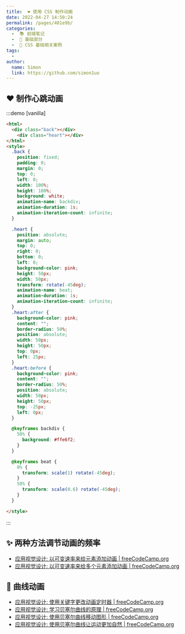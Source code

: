 ```yaml
---
title:  ❤️ 使用 CSS 制作动画
date: 2022-04-27 14:50:24
permalink: /pages/401e9b/
categories:
  -  📚 前端笔记
  -  🚶 基础部分
  -  🧰 CSS 基础相关案例
tags:
  - 
author: 
  name: Simon
  link: https://github.com/simon1uo
---
```

## ❤️ 制作心跳动画



:::demo [vanilla]

```html
<html>
  <div class="back"></div>
	<div class="heart"></div>
</html>
<style>
  .back {
    position: fixed;
    padding: 0;
    margin: 0;
    top: 0;
    left: 0;
    width: 100%;
    height: 100%;
    background: white;
    animation-name: backdiv;
    animation-duration: 1s;
    animation-iteration-count: infinite;
  }

  .heart {
    position: absolute;
    margin: auto;
    top: 0;
    right: 0;
    bottom: 0;
    left: 0;
    background-color: pink;
    height: 50px;
    width: 50px;
    transform: rotate(-45deg);
    animation-name: beat;
    animation-duration: 1s;
    animation-iteration-count: infinite;
  }
  .heart:after {
    background-color: pink;
    content: "";
    border-radius: 50%;
    position: absolute;
    width: 50px;
    height: 50px;
    top: 0px;
    left: 25px;
  }
  .heart:before {
    background-color: pink;
    content: "";
    border-radius: 50%;
    position: absolute;
    width: 50px;
    height: 50px;
    top: -25px;
    left: 0px;
  }

  @keyframes backdiv {
    50% {
      background: #ffe6f2;
    }
  }

  @keyframes beat {
    0% {
      transform: scale(1) rotate(-45deg);
    }
    50% {
      transform: scale(0.6) rotate(-45deg);
    }
  }

</style>
```

:::



## ✨ 两种方法调节动画的频率

+ [应用视觉设计: 以可变速率来给元素添加动画 | freeCodeCamp.org](https://chinese.freecodecamp.org/learn/responsive-web-design/applied-visual-design/animate-elements-at-variable-rates)
+ [应用视觉设计: 以可变速率来给多个元素添加动画 | freeCodeCamp.org](https://chinese.freecodecamp.org/learn/responsive-web-design/applied-visual-design/animate-multiple-elements-at-variable-rates)



## 🌊 曲线动画

+ [应用视觉设计: 使用关键字更改动画定时器 | freeCodeCamp.org](https://chinese.freecodecamp.org/learn/responsive-web-design/applied-visual-design/change-animation-timing-with-keywords)
+ [应用视觉设计: 学习贝塞尔曲线的原理 | freeCodeCamp.org](https://chinese.freecodecamp.org/learn/responsive-web-design/applied-visual-design/learn-how-bezier-curves-work)
+ [应用视觉设计: 使用贝塞尔曲线移动图形 | freeCodeCamp.org](https://chinese.freecodecamp.org/learn/responsive-web-design/applied-visual-design/use-a-bezier-curve-to-move-a-graphic)
+ [应用视觉设计: 使用贝塞尔曲线让运动更加自然 | freeCodeCamp.org](https://chinese.freecodecamp.org/learn/responsive-web-design/applied-visual-design/make-motion-more-natural-using-a-bezier-curve)